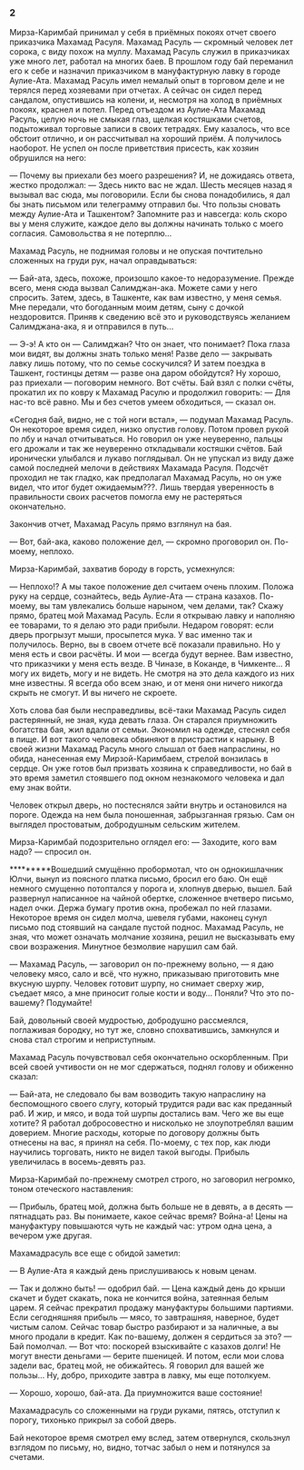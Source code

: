 ### 2



Мирза-Каримбай принимал у себя в приёмных покоях отчет своего приказчика Махамад Расуля.
Махамад Расуль — скромный человек лет сорока, с виду похож на муллу.
Махамад Расуль служил в приказчиках уже много лет, работал на многих баев.
В прошлом году бай переманил его к себе и назначил приказчиком в мануфактурную лавку в городе Аулие-Ата.
Махамад Расуль имел немалый опыт в торговом деле и не терялся перед хозяевами при отчетах.
А сейчас он сидел перед сандалом, опустившись на колени, и, несмотря на холод в приёмных покоях, краснел и потел.
Перед отъездом из Аулие-Ата Махамад Расуль, целую ночь не смыкая глаз, щелкая костяшками счетов, подытоживал торговые записи в своих тетрадях.
Ему казалось, что все обстоит отлично, и он рассчитывал на хороший приём.
А получилось наоборот.
Не успел он после приветствия присесть, как хозяин обрушился на него:

— Почему вы приехали без моего разрешения?
И, не дожидаясь ответа, жестко продолжал:
— Здесь никто вас не ждал.
Шесть месяцев назад я вызывал вас сюда, мы поговорили.
Если бы снова понадобились, я дал бы знать письмом или телеграмму отправил бы.
Что пользы сновать между Аулие-Ата и Ташкентом?
Запомните раз и навсегда: коль скоро вы у меня служите, каждое дело вы должны начинать только с моего согласия.
Самовольства я не потерплю…

Махамад Расуль, не поднимая головы и не опуская почтительно сложенных на груди рук, начал оправдываться:

— Бай-ата, здесь, похоже, произошло какое-то недоразумение.
Прежде всего, меня сюда вызвал Салимджан-ака.
Можете сами у него спросить.
Затем, здесь, в Ташкенте, как вам известно, у меня семья.
Мне передали, что богоданным моим детям, сыну с дочкой нездоровится.
Приняв к сведению всё это и руководствуясь желанием Салимджана-ака, я и отправился в путь...

— Э-э!
А кто он — Салимджан?
Что он знает, что понимает?
Пока глаза мои видят, вы должны знать только меня!
Разве дело — закрывать лавку лишь потому, что по семье соскучился?
И затем поездка в Ташкент, гостинцы детям — разве она даром обойдутся?
Ну хорошо, раз приехали — поговорим немного.
Вот счёты.
Бай взял с полки счёты, прокатил их по ковру к Махамад Расулю и продолжил говорить:
— Для нас-то всё равно.
Мы и без счетов умеем обходиться, — сказал он.

«Сегодня бай, видно, не с той ноги встал», — подумал Махамад Расуль.
Он некоторое время сидел, низко опустив голову.
Потом провел рукой по лбу и начал отчитываться.
Но говорил он уже неуверенно, пальцы его дрожали и так же неуверенно откладывали костяшки счётов.
Бай иронически улыбался и лукаво поглядывал.
Он не упускал из виду даже самой последней мелочи в действиях Махамада Расуля.
Подсчёт проходил не так гладко, как предполагал Махамад Расуль, но он уже видел, что итог будет ожидаемым???.
Лишь твердая уверенность в правильности своих расчетов помогла ему не растеряться окончательно.

Закончив отчет, Махамад Расуль прямо взглянул на бая.

— Вот, бай-ака, каково положение дел, — скромно проговорил он.
По-моему, неплохо.

Мирза-Каримбай, захватив бороду в горсть, усмехнулся:

— Неплохо!?
А мы такое положение дел считаем очень плохим.
Положа руку на сердце, сознайтесь, ведь Аулие-Ата — страна казахов.
По-моему, вы там увлекались больше нарыном, чем делами, так?
Скажу прямо, братец мой Махамад Расуль.
Если я открываю лавку и наполняю ее товарами, то я делаю это ради прибыли.
Недаром говорят: если дверь прогрызут мыши, просыпется мука.
У вас именно так и получилось.
Верно, вы в своем отчете всё показали правильно.
Но у меня есть и свои расчёты.
И мои — всегда будут вернее.
Вам известно, что приказчики у меня есть везде.
В Чиназе, в Коканде, в Чимкенте…
Я могу их видеть, могу и не видеть.
Не смотря на это дела каждого из них мне известны.
Я всегда обо всем знаю, и от меня они ничего никогда скрыть не смогут.
И вы ничего не скроете.

Хоть слова бая были несправедливы, всё-таки Махамад Расуль сидел растерянный, не зная, куда девать глаза.
Он старался приумножить богатства бая, жил вдали от семьи.
Экономил на одежде, стеснял себя в пище.
И вот такого человека обвиняют в пристрастии к нарыну.
В своей жизни Махамад Расуль много слышал от баев напраслины, но обида, нанесенная ему Мирзой-Каримбаем, стрелой вонзилась в сердце.
Он уже готов был призвать хозяина к справедливости, но бай в это время заметил стоявшего под окном незнакомого человека и дал ему знак войти.

Человек открыл дверь, но постеснялся зайти внутрь и остановился на пороге.
Одежда на нем была поношенная, забрызганная грязью.
Сам он выглядел простоватым, добродушным сельским жителем.

Мирза-Каримбай подозрительно оглядел его:
— Заходите, кого вам надо? — спросил он.

*********Вошедший смущённо пробормотал, что он однокишлачник Юлчи, вынул из поясного платка письмо, бросил его баю.
Он ещё немного смущенно потоптался у порога и, хлопнув дверью, вышел.
Бай развернул написанное на чайной обертке, сложенное вчетверо письмо, надел очки.
Держа бумагу против окна, пробежал по ней глазами.
Некоторое время он сидел молча, шевеля губами, наконец сунул письмо под стоявший на сандале пустой поднос.
Махамад Расуль, не зная, что может означать молчание хозяина, решил не высказывать ему свои возражения.
Минутное безмолвие нарушил сам бай.

— Махамад Расуль, — заговорил он по-прежнему вольно, — я даю человеку мясо, сало и всё, что нужно, приказываю приготовить мне вкусную шурпу.
Человек готовит шурпу, но снимает сверху жир, съедает мясо, а мне приносит голые кости и воду…
Поняли?
Что это по-вашему?
Подумайте!

Бай, довольный своей мудростью, добродушно рассмеялся, поглаживая бородку, но тут же, словно спохватившись, замкнулся и снова стал строгим и неприступным.

Махамад Расуль почувствовал себя окончательно оскорбленным.
При всей своей учтивости он не мог сдержаться, поднял голову и обиженно сказал:

— Бай-ата, не следовало бы вам возводить такую напраслину на беспомощного своего слугу, который трудится ради вас как преданный раб.
И жир, и мясо, и вода той шурпы достались вам.
Чего же вы еще хотите?
Я работал добросовестно и нисколько не злоупотреблял вашим доверием.
Многие расходы, которые по договору должны быть отнесены на вас, я принял на себя.
По-моему, с тех пор, как люди научились торговать, никто не видел такой выгоды.
Прибыль увеличилась в восемь-девять раз.

Мирза-Каримбай по-прежнему смотрел строго, но заговорил негромко, тоном отеческого наставления:

— Прибыль, братец мой, должна быть больше не в девять, а в десять — пятнадцать раз.
Вы понимаете, какое сейчас время?
Война-а!
Цены на мануфактуру повышаются чуть не каждый час: утром одна цена, а вечером уже другая.

Махамадрасуль все еще с обидой заметил:

— В Аулие-Ата я каждый день прислушиваюсь к новым ценам.

— Так и должно быть!
— одобрил бай.
— Цена каждый день до крыши скачет и будет скакать, пока не кончится война, затеянная белым царем.
Я сейчас прекратил продажу мануфактуры большими партиями.
Если сегодняшняя прибыль — мясо, то завтрашняя, наверное, будет чистым салом.
Сейчас товар быстро разбирают и за наличные, а вы много продали в кредит.
Как по-вашему, должен я сердиться за это?
— Бай помолчал.
— Вот что: поскорей взыскивайте с казахов долги!
Не могут внести деньгами — берите пшеницей.
И потом, если мои слова задели вас, братец мой, не обижайтесь.
Я говорил для вашей же пользы…
Ну, добро, приходите завтра в лавку, мы еще потолкуем.

— Хорошо, хорошо, бай-ата.
Да приумножится ваше состояние!

Махамадрасуль со сложенными на груди руками, пятясь, отступил к порогу, тихонько прикрыл за собой дверь.

Бай некоторое время смотрел ему вслед, затем отвернулся, скользнул взглядом по письму, но, видно, тотчас забыл о нем и потянулся за счетами.
